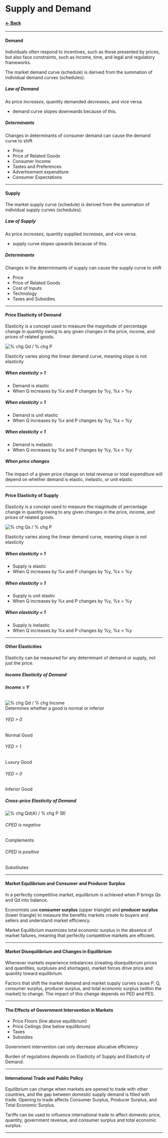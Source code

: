 # Supply and Demand
#### [&larr; Back](README.md)

---
#### Demand

Individuals often respond to incentives, such as those presented by prices, but also face constraints, such as income, time, and legal and regulatory frameworks.

The market demand curve (schedule) is derived from the summation of individual demand curves (schedules).

##### Law of Demand
As price _increases_, quantity demanded _decreases_, and vice versa.
* demand curve slopes downwards because of this.

##### Determinants
Changes in determinants of consumer demand can cause the demand curve to shift
* Price
* Price of Related Goods
* Consumer Income
* Tastes and Preferences
* Advertisement expenditure
* Consumer Expectations

---
#### Supply
The market supply curve (schedule) is derived from the summation of individual supply curves (schedules).

##### Law of Supply
As price _increases_, quantity supplied _increases_, and vice versa.
* supply curve slopes upwards because of this.

##### Determinants
Changes in the determinnants of supply can cause the supply curve to shift
* Price
* Price of Related Goods
* Cost of Inputs
* Technology
* Taxes and Subsidies

---

#### Price Elasticity of Demand
Elasticity is a concept used to measure the magnitude of percentage change in quantity owing to any given changes in the price, income, and prices of related goods.

![% chg Qd / % chg P](images/pqd-pp.png)

Elasticity varies along the linear demand curve, meaning slope is not elasticity

##### When elasticity > 1
* Demand is elastic
* When Q increases by %x and P changes by %y, %x > %y 

##### When elasticity = 1
* Demand is unit elastic
* When Q increases by %x and P changes by %y, %x = %y 

##### When elasticity < 1
* Demand is inelastic
* When Q increases by %x and P changes by %y, %x < %y 

##### When price changes
The impact of a given price change on total revenue or total expenditure will depend on whether demand is elastic, inelastic, or unit elastic

---
#### Price Elasticity of Supply
Elasticity is a concept used to measure the magnitude of percentage change in quantity owing to any given changes in the price, income, and prices of related goods.

![% chg Qs / % chg P](images/pqs-pp.png)

Elasticity varies along the linear demand curve, meaning slope is not elasticity

##### When elasticity > 1
* Supply is elastic
* When Q increases by %x and P changes by %y, %x > %y 

##### When elasticity = 1
* Supply is unit elastic
* When Q increases by %x and P changes by %y, %x = %y 

##### When elasticity < 1
* Supply is inelastic
* When Q increases by %x and P changes by %y, %x < %y 

---

#### Other Elasticities
Elasticity can be measured for any determinant of demand or supply, not just the price.
##### Income Elasticity of Demand
###### __Income = Y__

![% chg Qd / % chg Income](images/pqd-pincome.png)
\
Determines whether a good is normal or inferior
###### YED > 0
Normal Good
###### YED > 1
Luxury Good
###### YED < 0
Inferior Good
##### Cross-price Elasticity of Demand
![% chg Qd(A) / % chg P (B)](images/CPED.png)
###### CPED is negative
Complements
###### CPED is positive
Substitutes

---

#### Market Equilibrium and Consumer and Producer Surplus
In a perfectly competitive market, equilibrium is achieved when P brings Qs and Qd into balance.

Economists use __consumer surplus__ (upper triangle) and __producer surplus__ (lower triangle) to measure the benefits markets create to buyers and sellers and understand market efficiency.

Market Equilibrium maximizes total economic surplus in the absence of market failures, meaning that perfectly competitive markets are efficient.

---

#### Market Disequilibrium and Changes in Equilibrium
Whenever markets experience imbalances (creating disequilibrium prices and quantities, surpluses and shortages), market forces drive price and quantity toward equilibrium.

Factors that shift the market demand and market supply curves cause P, Q, consumer surplus, producer surplus, and total economic surplus (within the market) to change. The impact of this change depends on PED and PES.

---

#### The Effects of Government Intervention in Markets
* Price Floors (line above equilibrium)
* Price Ceilings (line below equilibrium)
* Taxes
* Subsidies

Government intervention can only decrease allocative efficiency

Burden of regulations depends on Elasticity of Supply and Elasticity of Demand.

---

#### International Trade and Public Policy
Equilibrium can change when markets are opened to trade with other countries, and the gap between domestic supply demand is filled with trade. Opening to trade affects Consumer Surplus, Producer Surplus, and Total Economic Surplus.

Tariffs can be used to influence international trade to affect domestic price, quantity, government revenue, and consumer surplus and total economic surplus.

---